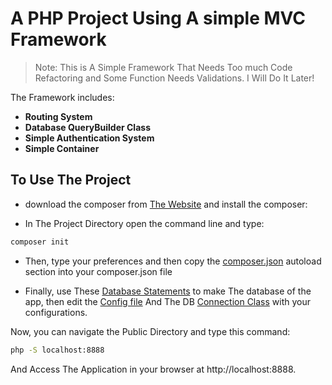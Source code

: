 # A PHP Project Using A simple MVC Framework

> Note: This is A Simple Framework That Needs Too much Code Refactoring and 
> Some Function Needs Validations.
> I Will Do It Later!
 
The Framework includes:

- **Routing System**
- **Database QueryBuilder Class**
- **Simple Authentication System**
- **Simple Container**

## To Use The Project

- download the composer from [The Website](https://getcomposer.org/) and install the composer:

- In The Project Directory open the command line and type:
```bash
composer init
```
- Then, type your preferences and then copy the [composer.json](https://github.com/AhmedElazony/php-mvc-project/blob/main/composer.json) autoload section into your composer.json file

- Finally, use These [Database Statements](https://github.com/AhmedElazony/php-mvc-project/blob/main/databaseFile.sql) to make The database of the app, then edit the [Config file](https://github.com/AhmedElazony/php-mvc-project/blob/main/Config/config.php) And The DB [Connection Class](https://github.com/AhmedElazony/php-mvc-project/blob/main/Core/Database/Connection.php) with your configurations.

Now, you can navigate the Public Directory and type this command:
```bash
php -S localhost:8888
```
And Access The Application in your browser at http://localhost:8888.